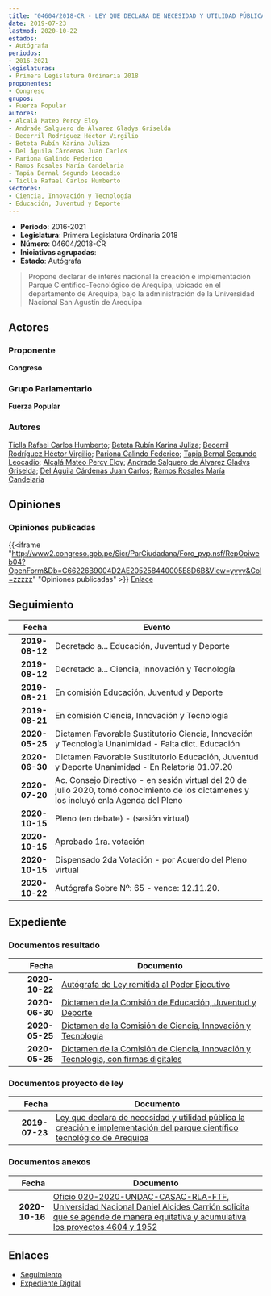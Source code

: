 ```yaml
---
title: "04604/2018-CR - LEY QUE DECLARA DE NECESIDAD Y UTILIDAD PÚBLICA LA CREACIÓN E IMPLEMENTACIÓN DEL PARQUE CIENTÍFICO TECNOLÓGICO DE AREQUIPA"
date: 2019-07-23
lastmod: 2020-10-22
estados:
- Autógrafa
periodos:
- 2016-2021
legislaturas:
- Primera Legislatura Ordinaria 2018
proponentes:
- Congreso
grupos:
- Fuerza Popular
autores:
- Alcalá Mateo Percy Eloy
- Andrade Salguero de Álvarez Gladys Griselda
- Becerril Rodríguez Héctor Virgilio
- Beteta Rubín Karina Juliza
- Del Águila Cárdenas Juan Carlos
- Pariona Galindo Federico
- Ramos Rosales María Candelaria
- Tapia Bernal Segundo Leocadio
- Ticlla Rafael Carlos Humberto
sectores:
- Ciencia, Innovación y Tecnología
- Educación, Juventud y Deporte
---
```

- **Periodo**: 2016-2021
- **Legislatura**: Primera Legislatura Ordinaria 2018
- **Número**: 04604/2018-CR
- **Iniciativas agrupadas**: 
- **Estado**: Autógrafa

> Propone declarar de interés nacional la creación e implementación Parque Científico-Tecnológico de Arequipa, ubicado en el departamento de Arequipa, bajo la administración de la Universidad Nacional San Agustín de Arequipa


## Actores

### Proponente

**Congreso**

### Grupo Parlamentario

**Fuerza Popular**

### Autores

[Ticlla Rafael Carlos Humberto](mailto:mailto:cticlla@congreso.gob.pe); [Beteta Rubín Karina Juliza](mailto:mailto:kbeteta@congreso.gob.pe); [Becerril Rodríguez Héctor Virgilio](mailto:mailto:hbecerril@congreso.gob.pe); [Pariona Galindo Federico](mailto:mailto:fpariona@congreso.gob.pe); [Tapia Bernal Segundo Leocadio](mailto:mailto:stapia@congreso.gob.pe); [Alcalá Mateo Percy Eloy](mailto:mailto:palcala@congreso.gob.pe); [Andrade Salguero de Álvarez Gladys Griselda](mailto:mailto:gandrade@congreso.gob.pe); [Del Águila Cárdenas Juan Carlos](mailto:mailto:jdelaguila@congreso.gob.pe); [Ramos Rosales María Candelaria](mailto:mailto:mramosr@congreso.gob.pe)

## Opiniones

### Opiniones publicadas

{{<iframe "http://www2.congreso.gob.pe/Sicr/ParCiudadana/Foro_pvp.nsf/RepOpiweb04?OpenForm&Db=C66226B9004D2AE205258440005E8D6B&View=yyyy&Col=zzzzz" "Opiniones publicadas" >}}
[Enlace](http://www2.congreso.gob.pe/Sicr/ParCiudadana/Foro_pvp.nsf/RepOpiweb04?OpenForm&Db=C66226B9004D2AE205258440005E8D6B&View=yyyy&Col=zzzzz)


## Seguimiento

| Fecha | Evento |
|------:|--------|
| **2019-08-12** | Decretado a... Educación, Juventud y Deporte |
| **2019-08-12** | Decretado a... Ciencia, Innovación y Tecnología |
| **2019-08-21** | En comisión Educación, Juventud y Deporte |
| **2019-08-21** | En comisión Ciencia, Innovación y Tecnología |
| **2020-05-25** | Dictamen Favorable Sustitutorio Ciencia, Innovación y Tecnología Unanimidad - Falta dict. Educación |
| **2020-06-30** | Dictamen Favorable Sustitutorio Educación, Juventud y Deporte Unanimidad - En Relatoría 01.07.20 |
| **2020-07-20** | Ac. Consejo Directivo - en sesión virtual del 20 de julio 2020, tomó conocimiento de los dictámenes y los incluyó enla Agenda del Pleno |
| **2020-10-15** | Pleno (en debate) - (sesión virtual) |
| **2020-10-15** | Aprobado 1ra. votación |
| **2020-10-15** | Dispensado 2da Votación - por Acuerdo del Pleno virtual |
| **2020-10-22** | Autógrafa Sobre Nº: 65 - vence: 12.11.20. |

## Expediente

### Documentos resultado

| Fecha | Documento |
|------:|-----------|
| **2020-10-22** | [Autógrafa de Ley remitida al Poder Ejecutivo](http://www.leyes.congreso.gob.pe/Documentos/2016_2021/Autografas/Ley_y_de_Resolucion_Legislativa/AU0460420201022.pdf) |
| **2020-06-30** | [Dictamen de la Comisión de Educación, Juventud y Deporte](http://www.leyes.congreso.gob.pe/Documentos/2016_2021/Dictamenes/Proyectos_de_Ley/04604DC10MAY20200630.pdf) |
| **2020-05-25** | [Dictamen de la Comisión de Ciencia, Innovación y Tecnología](http://www.leyes.congreso.gob.pe/Documentos/2016_2021/Dictamenes/Proyectos_de_Ley/04604DC02MAY20200525.pdf) |
| **2020-05-25** | [Dictamen de la Comisión de Ciencia, Innovación y Tecnología, con firmas digitales](https://leyes.congreso.gob.pe/Documentos/2016_2021/Dictamenes/Dictamenes_Firmas_Digitales/04604DC13MAY_20200525.pdf) |

### Documentos proyecto de ley

| Fecha | Documento |
|------:|-----------|
| **2019-07-23** | [Ley que declara de necesidad y utilidad pública la creación e implementación del parque científico tecnológico de Arequipa](http://www.leyes.congreso.gob.pe/Documentos/2016_2021/Proyectos_de_Ley_y_de_Resoluciones_Legislativas/PL0460420190723.pdf) |

### Documentos anexos

| Fecha | Documento |
|------:|-----------|
| **2020-10-16** | [Oficio 020-2020-UNDAC-CASAC-RLA-FTF, Universidad Nacional Daniel Alcides Carrión solicita que se agende de manera equitativa y acumulativa los proyectos 4604 y 1952](http://www.leyes.congreso.gob.pe/Documentos/2016_2021/Oficios/Otras_Instituciones/OFICIO-020-2020-UNDAC-CASAC-RLA-FTF.pdf) |

## Enlaces

- [Seguimiento](http://www2.congreso.gob.pe/Sicr/TraDocEstProc/CLProLey2016.nsf/f7fff46988ca05b1052578e100829cc7/ec055ccb86f014b5052584400080e03e?OpenDocument)
- [Expediente Digital](http://www2.congreso.gob.pe/Sicr/TraDocEstProc/Expvirt_2011.nsf/visbusqptramdoc1621/04604?opendocument)

